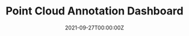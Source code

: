 ---
title: Point Cloud Annotation Dashboard
summary: A point cloud annotation dashboard for FEMA project of analyzing buildings and infrastructures within the New Jersey 500-year flood plain.
tags:
  - Dashboard
date: '2021-09-27T00:00:00Z'

# Optional external URL for project (replaces project detail page).
external_link: ''

image:
  caption: Photo by rawpixel on Unsplash
  focal_point: Smart

links:
  - icon: video
    icon_pack: custom
    name: data organization
    url: https://www.youtube.com/watch?v=juui8y-eESk
  - icon: video
    icon_pack: custom
    name: elevation extraction
    url: https://youtu.be/WVGBPgQ4LM4
  - icon: video
    icon_pack: custom
    name: building diagram
    url: https://youtu.be/Ci9piI7dFMM
  - icon: video
    icon_pack: custom
    name: flood level estimation
    url: https://youtu.be/aWqWxofR3VE
url_code: ''
url_pdf: ''
url_slides: ''
url_video: ''

# Slides (optional).
#   Associate this project with Markdown slides.
#   Simply enter your slide deck's filename without extension.
#   E.g. `slides = "example-slides"` references `content/slides/example-slides.md`.
#   Otherwise, set `slides = ""`.
# slides: example
---